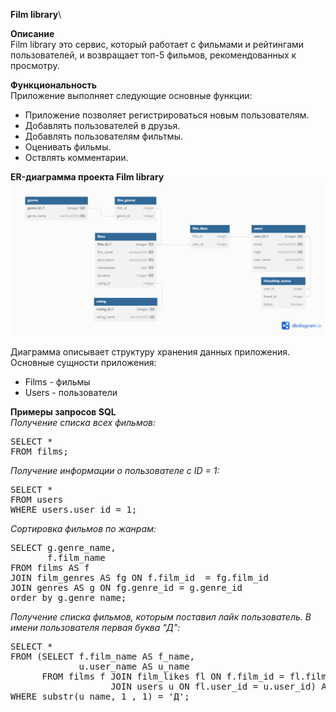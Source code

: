 **Film library**\

**Описание**\
Film library это сервис, который работает с фильмами и рейтингами пользователей, и возвращает топ-5 фильмов, рекомендованных к просмотру. 

**Функциональность**\
Приложение выполняет следующие основные функции: 
* Приложение позволяет регистрироваться новым пользователям.
* Добавлять пользователей в друзья. 
* Добавлять пользователям фильтмы. 
* Оценивать фильмы. 
* Оствлять комментарии. 

**ER-диаграмма проекта Film library**
![er-diagram](er_diagram_filmorate.png)  

Диаграмма описывает структуру хранения данных приложения. Основные сущности приложения:
* Films - фильмы
* Users - пользователи

**Примеры запросов SQL**\
_Получение списка всех фильмов:_

<pre>SELECT *
FROM films; 
</pre>
_Получение информации о пользователе с ID = 1:_

<pre>SELECT *
FROM users
WHERE users.user_id = 1;
</pre>  
_Сортировка фильмов по жанрам:_
<pre>SELECT g.genre_name,
       f.film_name      	
FROM films AS f
JOIN film_genres AS fg ON f.film_id  = fg.film_id
JOIN genres AS g ON fg.genre_id = g.genre_id 
order by g.genre_name; 
</pre>

_Получение списка фильмов, которым поставил лайк пользователь. В имени пользователя первая буква "Д":_
<pre>SELECT *
FROM (SELECT f.film_name AS f_name, 
			 u.user_name AS u_name 
	  FROM films f JOIN film_likes fl ON f.film_id = fl.film_id 
	               JOIN users u ON fl.user_id = u.user_id) AS fu 
WHERE substr(u_name, 1 , 1) = 'Д'; 
</pre>
